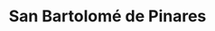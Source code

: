 ---
title: San Bartolomé de Pinares
url: /san-bartolome-de-pinares/
latitude: 40.543
longitude: -4.538
---